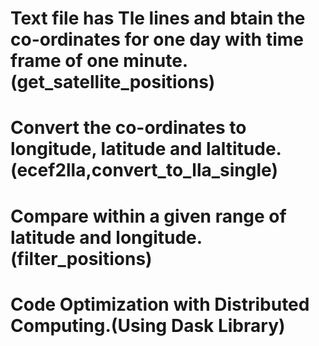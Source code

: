 # Text file has Tle lines  and btain the co-ordinates for one day with time frame of one minute.(get_satellite_positions)
# Convert the co-ordinates to longitude, latitude and laltitude.(ecef2lla,convert_to_lla_single)
# Compare within a given range of latitude and longitude.(filter_positions)
# Code Optimization with Distributed Computing.(Using Dask Library)
